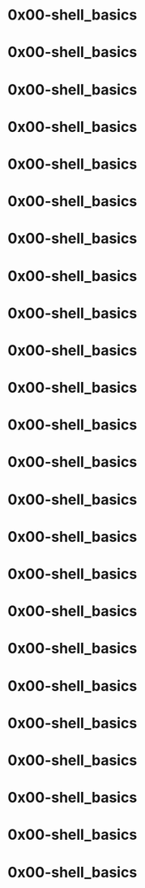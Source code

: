 # 0x00-shell_basics
# 0x00-shell_basics
# 0x00-shell_basics
# 0x00-shell_basics
# 0x00-shell_basics
# 0x00-shell_basics
# 0x00-shell_basics
# 0x00-shell_basics
# 0x00-shell_basics
# 0x00-shell_basics
# 0x00-shell_basics
# 0x00-shell_basics
# 0x00-shell_basics
# 0x00-shell_basics
# 0x00-shell_basics
# 0x00-shell_basics
# 0x00-shell_basics
# 0x00-shell_basics
# 0x00-shell_basics
# 0x00-shell_basics
# 0x00-shell_basics
# 0x00-shell_basics
# 0x00-shell_basics
# 0x00-shell_basics
